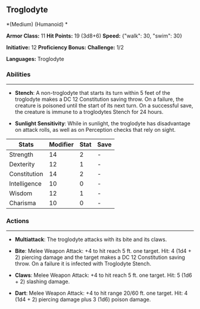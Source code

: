## Troglodyte
*(Medium) (Humanoid) *

**Armor Class:** 11
**Hit Points:** 19 (3d8+6)
**Speed:** {"walk": 30, "swim": 30}

**Initiative:** 12
**Proficiency Bonus:**
**Challenge:** 1/2

**Languages:** Troglodyte

### Abilities
 --- 
- **Stench**: A non-troglodyte that starts its turn within 5 feet of the troglodyte makes a DC 12 Constitution saving throw. On a failure, the creature is poisoned until the start of its next turn. On a successful save, the creature is immune to a troglodytes Stench for 24 hours.

- **Sunlight Sensitivity**: While in sunlight, the troglodyte has disadvantage on attack rolls, as well as on Perception checks that rely on sight.



| Stats | Modifier | Stat | Save
| ---- | ---- | ---- | ---- |
| Strength | 14 | 2 | - |
| Dexterity | 12 | 1 | - |
| Constitution | 14 | 2 | - |
| Intelligence | 10 | 0 | - |
| Wisdom | 12 | 1 | - |
| Charisma | 10 | 0 | - |

### Actions
 --- 
- **Multiattack**: The troglodyte attacks with its bite and its claws.

- **Bite**: Melee Weapon Attack: +4 to hit  reach 5 ft.  one target. Hit: 4 (1d4 + 2) piercing damage  and the target makes a DC 12 Constitution saving throw. On a failure  it is infected with Troglodyte Stench.

- **Claws**: Melee Weapon Attack: +4 to hit  reach 5 ft.  one target. Hit: 5 (1d6 + 2) slashing damage.

- **Dart**: Melee Weapon Attack: +4 to hit  range 20/60 ft.  one target. Hit: 4 (1d4 + 2) piercing damage plus 3 (1d6) poison damage.

